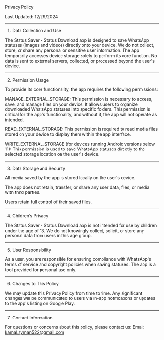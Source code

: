 Privacy Policy

Last Updated: 12/29/2024

---

1. Data Collection and Use

The Status Saver - Status Download app is designed to save WhatsApp statuses (images and videos) directly onto your device. We do not collect, store, or share any personal or sensitive user information. The app temporarily accesses device storage solely to perform its core function. No data is sent to external servers, collected, or processed beyond the user's device.

---

2. Permission Usage

To provide its core functionality, the app requires the following permissions:

MANAGE_EXTERNAL_STORAGE:
This permission is necessary to access, save, and manage files on your device. It allows users to organize downloaded WhatsApp statuses into specific folders. This permission is critical for the app's functionality, and without it, the app will not operate as intended.

READ_EXTERNAL_STORAGE:
This permission is required to read media files stored on your device to display them within the app interface.

WRITE_EXTERNAL_STORAGE (for devices running Android versions below 11):
This permission is used to save WhatsApp statuses directly to the selected storage location on the user's device.

---

3. Data Storage and Security

All media saved by the app is stored locally on the user's device.

The app does not retain, transfer, or share any user data, files, or media with third parties.

Users retain full control of their saved files.

---

4. Children’s Privacy

The Status Saver - Status Download app is not intended for use by children under the age of 13. We do not knowingly collect, solicit, or store any personal data from users in this age group.

---

5. User Responsibility

As a user, you are responsible for ensuring compliance with WhatsApp's terms of service and copyright policies when saving statuses. The app is a tool provided for personal use only.

---

6. Changes to This Policy

We may update this Privacy Policy from time to time. Any significant changes will be communicated to users via in-app notifications or updates to the app's listing on Google Play.

---

7. Contact Information

For questions or concerns about this policy, please contact us:
Email: kamal.ayman522@gmail.com

